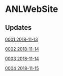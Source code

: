 # ANLWebSite

## Updates

[0001 2018-11-13][1]

[0002 2018-11-14][2]

[0003 2018-11-14][3]

[0004 2018-11-15][4]


  [1]: https://github.com/LaneSun/ANLWebSite/tree/0001
  [2]: https://github.com/LaneSun/ANLWebSite/tree/0002
  [3]: https://github.com/LaneSun/ANLWebSite/tree/0003
  [4]: https://github.com/LaneSun/ANLWebSite/tree/0004
